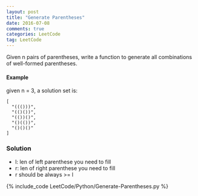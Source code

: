 ```yaml
---
layout: post
title: "Generate Parentheses"
date: 2016-07-08
comments: true
categories: LeetCode
tag: LeetCode
---
```



Given n pairs of parentheses, write a function to generate all combinations of well-formed parentheses.

#### Example 
given n = 3, a solution set is:

```
[
  "((()))",
  "(()())",
  "(())()",
  "()(())",
  "()()()"
]
```

<!--more-->
### Solution
* l: len of left parenthese you need to fill
* r: len of right parenthese you need to fill
* r should be always >= l

{% include_code LeetCode/Python/Generate-Parentheses.py %}
